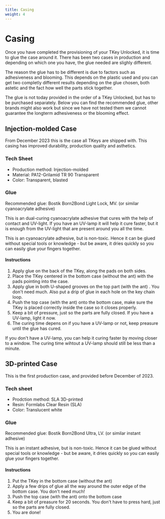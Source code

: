 ```yaml
---
title: Casing
weight: 4
---
```


# Casing

Once you have completed the provisioning of your TKey Unlocked, it is
time to glue the case around it. There has been two cases in
production and depending on which one you have, the glue needed are
slighly different.

The reason the glue has to be different is due to factors such as
adhesiveness and blooming. This depends on the plastic used and you
can get two completly different results depending on the glue chosen,
both astetic and the fact how well the parts stick together.

The glue is not today provided in the order of a TKey Unlocked, but
has to be purchased separately. Below you can find the recommended
glue, other brands might also work but since we have not tested them
we cannot guarantee the longterm adhesiveness or the blooming effect.

## Injection-molded Case

From December 2023 this is the case all TKeys are shipped with. This
casing has improved durability, production quality and asthetics.

### Tech Sheet

- Production method: Injection-molded
- Material: PA12-Grilamid TR 90 Transparent
- Color: Transparent, blasted

### Glue

Recommended glue: Bostik Born2Bond Light Lock, MV. (or similar
cyanoacrylate adhesive)

This is an dual-curing cyanoacrylate adhesive that cures with the help
of contact and UV-light. If you have an UV-lamp it will help it cure
faster, but it is enough from the UV-light that are present around you
all the time.

This is an cyanoacrylate adhesive, but is non-toxic. Hence it can be
glued without special tools or knowledge - but be aware, it dries
quickly so you can easily glue your fingers together.

#### Instructions

1. Apply glue on the back of the TKey, along the pads on both sides.
2. Place the TKey centered in the bottom case (without the ant) with
the pads pointing into the case.
3. Apply glue in both U-shaped grooves on the top part (with the ant)
. You don't need much. Also put a drip of glue in each hole on the key
chain loop.
4. Push the top case (with the ant) onto the bottom case, make sure
the TKey is placed correctly inside the case so it closes properly.
5. Keep a bit of pressure, just so the parts are fully closed. If you
have a UV-lamp, light it now.
6. The curing time depens on if you have a UV-lamp or not, keep
preasure until the glue has cured.

If you don't have a UV-lamp, you can help it curing faster by moving
closer to a window. The curing time wihtout a UV-lamp should still be
less than a minute.

## 3D-printed Case

This is the first production case, and provided before December of
2023.

### Tech sheet

- Prodction method: SLA 3D-printed
- Resin: Formlabs Clear Resin (SLA)
- Color: Translucent white

### Glue

Recommended glue: Bostik Born2Bond Ultra, LV. (or similar instant
adhesive)

This is an instant adhesive, but is non-toxic. Hence it can be glued
without special tools or knowledge - but be aware, it dries quickly so
you can easily glue your fingers together.

#### Instructions

1. Put the TKey in the bottom case (without the ant)
2. Apply a few drips of glue all the way around the outer edge of the
bottom case. You don't need much!
3. Push the top case (with the ant) onto the bottom case
4. Keep a bit of preasure for 20 seconds. You don't have to press
hard, just so the parts are fully closed.
5. You are done!
